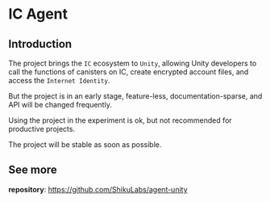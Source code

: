 # IC Agent

## Introduction

The project brings the `IC` ecosystem to `Unity`, allowing Unity developers to call the functions of canisters on IC, create encrypted account files, and access the `Internet Identity`.

But the project is in an early stage, feature-less, documentation-sparse, and API will be changed frequently.

Using the project in the experiment is ok, but not recommended for productive projects.

The project will be stable as soon as possible.

## See more

__repository__: https://github.com/ShikuLabs/agent-unity